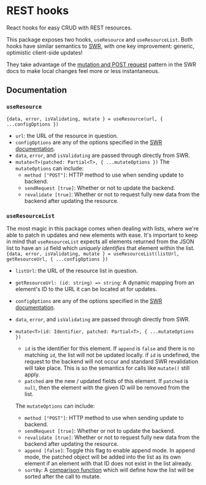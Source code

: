 # REST hooks

React hooks for easy CRUD with REST resources.

This package exposes two hooks, `useResource` and `useResourceList`.
Both hooks have similar semantics to [SWR](https://github.com/vercel/swr/),
with one key improvement: generic, optimistic client-side updates!

They take advantage of the [mutation and POST request](https://swr.vercel.app/docs/mutation#mutation-and-post-request)
pattern in the SWR docs to make local changes feel more or less instantaneous.

## Documentation

### `useResource`
`{data, error, isValidating, mutate } = useResource(url, { ...configOptions })`
- `url`: the URL of the resource in question.
- `configOptions` are any of the options specified in the [SWR documentation](https://swr.vercel.app/docs/options).
- `data`, `error`, and `isValidating` are passed through directly from SWR.
- `mutate<T>(patched: Partial<T>, { ...mutateOptions })`
    The `mutateOptions` can include:
    - `method ["POST"]`: HTTP method to use when sending update to backend.
    - `sendRequest [true]`: Whether or not to update the backend.
    - `revalidate [true]`: Whether or not to request fully new data from the
    backend after updating the resource.
    
    
### `useResourceList`
The most magic in this package comes when dealing with lists, where
we're able to patch in updates and new elements with ease. It's important
to keep in mind that `useResourceList` expects all elements returned from the JSON
list to have an `id` field which *uniquely identifies* that element within the list.
`{data, error, isValidating, mutate } = useResourceList(listUrl, getResourceUrl, { ...configOptions })`
- `listUrl`: the URL of the resource list in question.
- `getResourceUrl: (id: string) => string`: A dynamic mapping from an element's ID to the URL
                                            it can be located at for updates.
- `configOptions` are any of the options specified in the
[SWR documentation](https://swr.vercel.app/docs/options).
- `data`, `error`, and `isValidating` are passed through directly from SWR.
- `mutate<T>(id: Identifier, patched: Partial<T>, { ...mutateOptions })`
    - `id` is the identifier for this element. If `append` is `false` and
    there is no matching `id`, the list will not be updated locally.
    if `id` is undefined, the request to the backend will not occur and standard SWR
    revalidation will take place. This is so the semantics for calls like `mutate()` still
    apply.
    - `patched` are the new / updated fields of this element.
    If `patched` is `null`, then the element with the given ID will be removed from the list.
    
    The `mutateOptions` can include:
    - `method ["POST"]`: HTTP method to use when sending update to backend.
    - `sendRequest [true]`: Whether or not to update the backend.
    - `revalidate [true]`: Whether or not to request fully new data from the
       backend after updating the resource.
    - `append [false]`: Toggle this flag to enable append mode.
       In append mode, the patched object will be added into the list as its
       own element if an element with that ID does not exist in the list already.
    - `sortBy`: A [comparison function](https://developer.mozilla.org/en-US/docs/Web/JavaScript/Reference/Global_Objects/Array/sort)
       which will define how the list will be sorted after the call to mutate.
       
